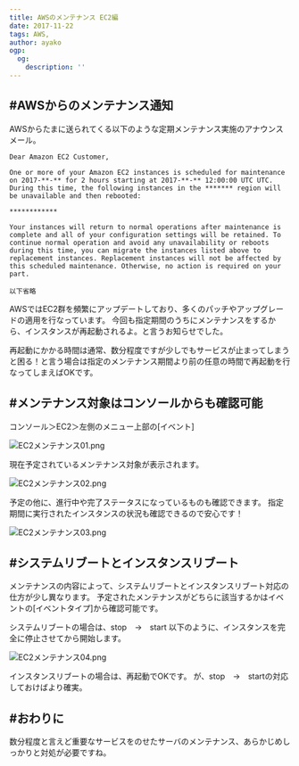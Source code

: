 ```yaml
---
title: AWSのメンテナンス EC2編
date: 2017-11-22
tags: AWS,
author: ayako
ogp:
  og:
    description: ''
---
```



#AWSからのメンテナンス通知
---

AWSからたまに送られてくる以下のような定期メンテナンス実施のアナウンスメール。

```
Dear Amazon EC2 Customer,

One or more of your Amazon EC2 instances is scheduled for maintenance on 2017-**-** for 2 hours starting at 2017-**-** 12:00:00 UTC UTC. During this time, the following instances in the ******* region will be unavailable and then rebooted:

************

Your instances will return to normal operations after maintenance is complete and all of your configuration settings will be retained. To continue normal operation and avoid any unavailability or reboots during this time, you can migrate the instances listed above to replacement instances. Replacement instances will not be affected by this scheduled maintenance. Otherwise, no action is required on your part.

以下省略
```

AWSではEC2群を頻繁にアップデートしており、多くのパッチやアップグレードの適用を行なっています。
今回も指定期間のうちにメンテナンスをするから、インスタンスが再起動されるよ。と言うお知らせでした。

再起動にかかる時間は通常、数分程度ですが少しでもサービスが止まってしまうと困る！と言う場合は指定のメンテナンス期間より前の任意の時間で再起動を行なってしまえばOKです。

#メンテナンス対象はコンソールからも確認可能
---

コンソール＞EC2＞左側のメニュー上部の[イベント]

![EC2メンテナンス01.png](https://qiita-image-store.s3.amazonaws.com/0/174392/3a2a4da8-330f-44eb-5ff8-9c20e721ba38.png)

現在予定されているメンテナンス対象が表示されます。

![EC2メンテナンス02.png](https://qiita-image-store.s3.amazonaws.com/0/174392/f622a8c7-5e50-7d51-5d58-1101e3f387d1.png)

予定の他に、進行中や完了ステータスになっているものも確認できます。
指定期間に実行されたインスタンスの状況も確認できるので安心です！

![EC2メンテナンス03.png](https://qiita-image-store.s3.amazonaws.com/0/174392/291e2d32-acb7-be8e-4ef0-fa3726d5fe93.png)


#システムリブートとインスタンスリブート
---

メンテナンスの内容によって、システムリブートとインスタンスリブート対応の仕方が少し異なります。
予定されたメンテナンスがどちらに該当するかはイベントの[イベントタイプ]から確認可能です。

システムリブートの場合は、stop　→　start
以下のように、インスタンスを完全に停止させてから開始します。

![EC2メンテナンス04.png](https://qiita-image-store.s3.amazonaws.com/0/174392/3974d412-02c1-5d3c-6c3f-e9a00c4bc0dd.png)

インスタンスリブートの場合は、再起動でOKです。
が、stop　→　startの対応しておけばより確実。

#おわりに
---

数分程度と言えど重要なサービスをのせたサーバのメンテナンス、あらかじめしっかりと対処が必要ですね。